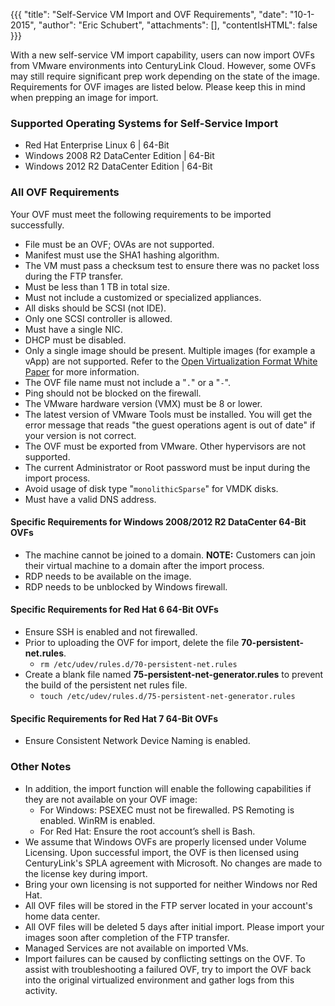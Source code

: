{{{
  "title": "Self-Service VM Import and OVF Requirements",
  "date": "10-1-2015",
  "author": "Eric Schubert",
  "attachments": [],
  "contentIsHTML": false
}}}

With a new self-service VM import capability, users can now import OVFs from VMware environments into CenturyLink Cloud. However, some OVFs may still require significant prep work depending on the state of the image. Requirements for OVF images are listed below. Please keep this in mind when prepping an image for import.

### Supported Operating Systems for Self-Service Import
- Red Hat Enterprise Linux 6 | 64-Bit
- Windows 2008 R2 DataCenter Edition | 64-Bit
- Windows 2012 R2 DataCenter Edition | 64-Bit

### All OVF Requirements
Your OVF must meet the following requirements to be imported successfully.
- File must be an OVF; OVAs are not supported.
- Manifest must use the SHA1 hashing algorithm.
- The VM must pass a checksum test to ensure there was no packet loss during the FTP transfer.
- Must be less than 1 TB in total size.
- Must not include a customized or specialized appliances.
- All disks should be SCSI (not IDE).
- Only one SCSI controller is allowed.
- Must have a single NIC.
- DHCP must be disabled.
- Only a single image should be present. Multiple images (for example a vApp) are not supported. Refer to the [Open Virtualization Format White Paper](http://www.dmtf.org/sites/default/files/standards/documents/DSP2017_2.0.0.pdf) for more information.
- The OVF file name must not include a "`.`" or a "`-`".
- Ping should not be blocked on the firewall.
- The VMware hardware version (VMX) must be 8 or lower.
- The latest version of VMware Tools must be installed. You will get the error message that reads "the guest operations agent is out of date" if your version is not correct.
- The OVF must be exported from VMware. Other hypervisors are not supported.
- The current Administrator or Root password must be input during the import process.
- Avoid usage of disk type "`monolithicSparse`" for VMDK disks.
- Must have a valid DNS address.

#### Specific Requirements for Windows 2008/2012 R2 DataCenter 64-Bit OVFs
- The machine cannot be joined to a domain. **NOTE:** Customers can join their virtual machine to a domain after the import process.
- RDP needs to be available on the image.
- RDP needs to be unblocked by Windows firewall.

#### Specific Requirements for Red Hat 6 64-Bit OVFs
- Ensure SSH is enabled and not firewalled.
- Prior to uploading the OVF for import, delete the file **70-persistent-net.rules**.
  - `rm /etc/udev/rules.d/70-persistent-net.rules`
- Create a blank file named **75-persistent-net-generator.rules** to prevent the build of the persistent net rules file.
  - `touch /etc/udev/rules.d/75-persistent-net-generator.rules`
  
#### Specific Requirements for Red Hat 7 64-Bit OVFs
- Ensure Consistent Network Device Naming is enabled.

### Other Notes
- In addition, the import function will enable the following capabilities if they are not available on your OVF image:
  - For Windows: PSEXEC must not be firewalled. PS Remoting is enabled. WinRM is enabled.
  - For Red Hat: Ensure the root account’s shell is Bash.
- We assume that Windows OVFs are properly licensed under Volume Licensing. Upon successful import, the OVF is then licensed using CenturyLink's SPLA agreement with Microsoft. No changes are made to the license key during import.
- Bring your own licensing is not supported for neither Windows nor Red Hat.
- All OVF files will be stored in the FTP server located in your account's home data center.
- All OVF files will be deleted 5 days after initial import. Please import your images soon after completion of the FTP transfer.
- Managed Services are not available on imported VMs.
- Import failures can be caused by conflicting settings on the OVF. To assist with troubleshooting a failured OVF, try to import the OVF back into the original virtualized environment and gather logs from this activity.
